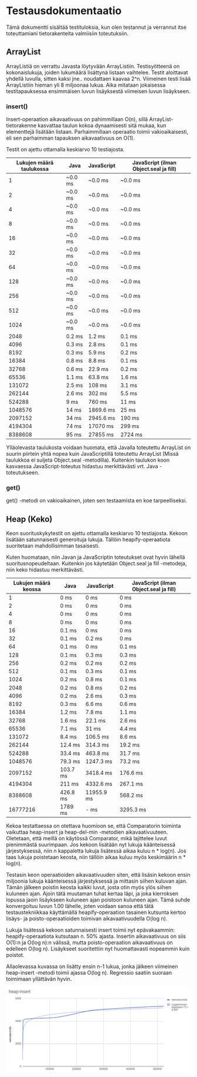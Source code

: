 # Testausdokumentaatio

Tämä dokumentti sisältää testituloksia, kun olen testannut ja verrannut itse toteuttamiani tietorakenteita valmiisiin toteutuksiin.

## ArrayList

ArrayListiä on verrattu Javasta löytyvään ArrayListiin. Testisyötteenä on kokonaislukuja, joiden lukumäärä lisättynä listaan vaihtelee. Testit aloittavat yhdellä luvulla, sitten kaksi jne.. noudattaen kaavaa 2^n. Viimeinen testi lisää ArrayListiin hieman yli 8 miljoonaa lukua. Aika mitataan jokaisessa testitapauksessa ensimmäisen luvun lisäyksestä viimeisen luvun lisäykseen.

### insert()

Insert-operaation aikavaativuus on pahimmillaan O(n), sillä ArrayList-tietorakenne kasvattaa taulun kokoa dynaamisesti sitä mukaa, kun elementtejä lisätään listaan. Parhaimmillaan operaatio toimii vakioaikaisesti, eli sen parhaimman tapauksen aikavaativuus on O(1).

Testit on ajettu ottamalla keskiarvo 10 testiajosta.

| Lukujen määrä taulukossa |      Java        |     JavaScript           | JavaScript (ilman Object.seal ja fill)  |
| ------------- | ------------- |-------------| ------|
| 1 | ~0.0 ms | ~0.0 ms | ~0.0 ms |
| 2 | ~0.0 ms | ~0.0 ms | ~0.0 ms |
| 4 | ~0.0 ms | ~0.0 ms | ~0.0 ms |
| 8 | ~0.0 ms | ~0.0 ms | ~0.0 ms |
| 16 | ~0.0 ms | ~0.0 ms | ~0.0 ms |
| 32 | ~0.0 ms | ~0.0 ms | ~0.0 ms |
| 64 | ~0.0 ms | ~0.0 ms | ~0.0 ms |
| 128 | ~0.0 ms | ~0.0 ms | ~0.0 ms |
| 256 | ~0.0 ms | ~0.0 ms | ~0.0 ms |
| 512 | ~0.0 ms | ~0.0 ms | ~0.0 ms |
| 1024 | ~0.0 ms | ~0.0 ms | ~0.0 ms |
| 2048 | 0.2 ms | 1.2 ms | 0.1 ms |
| 4096 | 0.3 ms | 2.8 ms | 0.1 ms |
| 8192 | 0.3 ms | 5.9 ms | 0.2 ms |
| 16384 | 0.8 ms | 8.8 ms | 0.1 ms |
| 32768 | 0.6 ms | 22.9 ms | 0.2 ms |
| 65536 | 1.1 ms | 63.8 ms | 1.6 ms |
| 131072 | 2.5 ms | 108 ms | 3.1 ms |
| 262144 | 2.6 ms | 302 ms | 5.5 ms |
| 524288 | 9 ms | 760 ms | 11 ms |
| 1048576 | 14 ms | 1869.6 ms | 25 ms |
| 2097152 | 34 ms | 2945.6 ms | 190 ms |
| 4194304 | 74 ms | 17070 ms | 299 ms |
| 8388608 | 95 ms | 27855 ms | 2724 ms |

Ylläolevasta taulukosta voidaan huomata, että Javalla toteutettu ArrayList on suurin piirtein yhtä nopea kuin JavaScriptillä toteutettu ArrayList (Missä taulukkoa ei suljeta Object.seal -metodilla). Kuitenkin taulukon koon kasvaessa JavaScript-toteutus hidastuu merkittävästi vrt. Java -toteutukseen.

### get()

get() -metodi on vakioaikainen, joten sen testaamista en koe tarpeelliseksi.

## Heap (Keko)

Keon suorituskykytestit on ajettu ottamalla keskiarvo 10 testiajosta. Kekoon lisätään satunnaisesti generoituja lukuja. Tällöin heapify-operaatiota suoritetaan mahdollisimman tasaisesti.

Kuten huomataan, niin Javan ja JavaScriptin toteutukset ovat hyvin lähellä suoritusnopeudeltaan. Kuitenkin jos käytetään Object.seal ja fill -metodeja, niin keko hidastuu merkittävästi.

| Lukujen määrä keossa |      Java        |     JavaScript           | JavaScript (ilman Object.seal ja fill)  |
| ------------- | ------------- |-------------| ------|
| 1 | 0 ms | 0 ms | 0 ms |
| 2 | 0 ms | 0 ms | 0 ms |
| 4 | 0 ms | 0 ms | 0 ms |
| 8 | 0 ms | 0 ms | 0 ms |
| 16 | 0.1 ms | 0 ms | 0 ms |
| 32 | 0.1 ms | 0.2 ms | 0 ms |
| 64 | 0.1 ms | 0 ms | 0.1 ms |
| 128 | 0.1 ms | 0.3 ms | 0.3 ms |
| 256 | 0.2 ms | 0.2 ms | 0.2 ms |
| 512 | 0.1 ms | 0.3 ms | 0.1 ms |
| 1024 | 0.2 ms | 0.8 ms | 0.1 ms |
| 2048 | 0.2 ms | 0.8 ms | 0.2 ms |
| 4096 | 0.2 ms | 2.6 ms | 0.3 ms |
| 8192 | 0.3 ms | 6.6 ms | 0.6 ms |
| 16384 | 1.2 ms | 7.8 ms | 1.1 ms |
| 32768 | 1.6 ms | 22.1 ms | 2.6 ms |
| 65536 | 7.1 ms | 31 ms | 4.4 ms |
| 131072 | 8.4 ms | 106.5 ms | 8.6 ms |
| 262144 | 12.4 ms | 314.3 ms | 19.2 ms |
| 524288 | 33.4 ms | 463.8 ms | 31.7 ms |
| 1048576 | 79.3 ms | 1247.3 ms | 73.2 ms |
| 2097152 | 103.7 ms | 3418.4 ms | 176.6 ms |
| 4194304 | 211 ms | 4332.6 ms | 267.1 ms |
| 8388608 | 426.8 ms | 11955.9 ms | 568.2 ms |
| 16777216 | 1789 ms | - ms | 3295.3 ms |

Kekoa testattaessa on otettava huomioon se, että Comparatorin toiminta vaikuttaa heap-insert ja heap-del-min -metodien aikavaativuuteen. Oletetaan, että meillä on käytössä Comparator, mikä lajittelee luvut pienimmästä suurimpaan. Jos kekoon lisätään nyt lukuja käänteisessä järjestyksessä, niin n kappaletta lukuja lisätessä aikaa kuluu n * log(n). Jos taas lukuja poistetaan keosta, niin tällöin aikaa kuluu myös keskimäärin n * log(n). 

Testasin keon operaatioiden aikavaativuuden siten, että lisäsin kekoon ensin miljoonia lukuja käänteisessä järjestyksessä ja mittasin siihen kuluvan ajan. Tämän jälkeen poistin keosta kaikki luvut, josta otin myös ylös siihen kuluneen ajan. Ajoin tätä muutaman tuhat kertaa läpi, ja joka kierroksen lopussa jaoin lisäykseen kuluneen ajan poistoon kuluneen ajan. Tämä suhde konvergoituu luvun 1.00 lähelle, joten voidaan sanoa että tätä testaustekniikkaa käyttämällä heapify-operaation tasainen kutsunta kertoo lisäys- ja poisto-operaatioiden toimivan aikavaativuudella O(log n).

Lukuja lisätessä kekoon satunnaisesti insert toimii nyt epävakaammin: heapify-operaatiota kutsutaan n. 50% ajasta. Insertin aikavaativuus on siis O(1):n ja O(log n):n välissä, mutta poisto-operaation aikavaativuus on edelleen O(log n).
Lisäykseet suoritettiin nyt huomattavasti nopeammin kuin poistot.

Allaolevassa kuvassa on lisätty ensin n-1 lukua, jonka jälkeen viimeinen heap-insert -metodi toimii ajassa O(log n). Regressio saatiin suoraan toimimaan yllättävän hyvin.

![heap-insert](heapinsert.png)